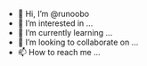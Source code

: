 - 👋 Hi, I’m @runoobo
- 👀 I’m interested in ...
- 🌱 I’m currently learning ...
- 💞️ I’m looking to collaborate on ...
- 📫 How to reach me ...

<!---
runoobo/runoobo is a ✨ special ✨ repository because its `README.md` (this file) appears on your GitHub profile.
You can click the Preview link to take a look at your changes.
--->

